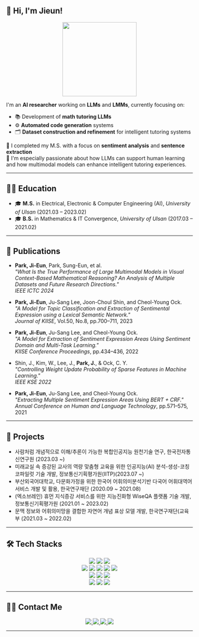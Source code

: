 ## 👋 Hi, I'm Jieun!

<p align="center">
  <img src='https://raw.githubusercontent.com/Tarikul-Islam-Anik/Animated-Fluent-Emojis/master/Emojis/Animals/Penguin.png' width="200" />
</p>

I'm an **AI researcher** working on **LLMs** and **LMMs**, currently focusing on:
- 📚 Development of **math tutoring LLMs**
- ⚙️ **Automated code generation** systems
- 🗂️ **Dataset construction and refinement** for intelligent tutoring systems

💬 I completed my M.S. with a focus on **sentiment analysis** and **sentence extraction**  
🤖 I'm especially passionate about how LLMs can support human learning and how multimodal models can enhance intelligent tutoring experiences.

---

## 🧑‍🎓 Education
- 🎓 **M.S.** in Electrical, Electronic & Computer Engineering (AI), *University of Ulsan* (2021.03 – 2023.02)
- 🎓 **B.S.** in Mathematics & IT Convergence, *University of Ulsan* (2017.03 – 2021.02)  

---

## 📄 Publications
- **Park, Ji-Eun**, Park, Sung-Eun, et al.  
  _"What Is the True Performance of Large Multimodal Models in Visual Context-Based Mathematical Reasoning? An Analysis of Multiple Datasets and Future Research Directions."_  
  *IEEE ICTC 2024*

- **Park, Ji-Eun**, Ju-Sang Lee, Joon-Choul Shin, and Cheol-Young Ock.  
  _"A Model for Topic Classification and Extraction of Sentimental Expression using a Lexical Semantic Network."_  
  *Journal of KIISE*, Vol.50, No.8, pp.700–711, 2023

- **Park, Ji-Eun**, Ju-Sang Lee, and Cheol-Young Ock.  
  _"A Model for Extraction of Sentiment Expression Areas Using Sentiment Domain and Multi-Task Learning."_  
  *KIISE Conference Proceedings*, pp.434–436, 2022

- Shin, J., Kim, W., Lee, J., **Park, J.**, & Ock, C. Y.  
  _"Controlling Weight Update Probability of Sparse Features in Machine Learning."_  
  *IEEE KSE 2022*

- **Park, Ji-Eun**, Ju-Sang Lee, and Cheol-Young Ock.  
  _"Extracting Multiple Sentiment Expression Areas Using BERT + CRF."_  
  *Annual Conference on Human and Language Technology*, pp.571–575, 2021

---

## 🧪 Projects
- 사람처럼 개념적으로 이해/추론이 가능한 복합인공지능 원천기술 연구, 한국전자통신연구원 (2023.03 ~)
- 미래교실 속 증강된 교사의 역량 맞춤형 교육을 위한 인공지능(AI) 분석-생성-코칭 코파일럿 기술 개발, 정보통신기획평가원(IITP)(2023.07 ~)
- 부산외국어대학교, 다문화가정을 위한 한국어 어휘의미분석기반 다국어 어휘대역어 서비스 개발 및 활용, 한국연구재단 (2020.09 ~ 2021.08)
- (엑소브레인) 휴먼 지식증강 서비스를 위한 지능진화형 WiseQA 플랫폼 기술 개발, 정보통신기획평가원 (2021.01 ~ 2023.02)
- 문맥 정보와 어휘의미망을 결합한 자연어 개념 표상 모델 개발, 한국연구재단(교육부 (2021.03 ~ 2022.02)

---

## 🛠️ Tech Stacks

<div align="center">
  <!-- Language & Infra -->
  <img src="https://img.shields.io/badge/C-A8B9CC?style=for-the-badge&logo=C&logoColor=white">
  <img src="https://img.shields.io/badge/Python-3776AB?style=for-the-badge&logo=Python&logoColor=white">
  <img src="https://img.shields.io/badge/Linux-FCC624?style=for-the-badge&logo=Linux&logoColor=white"><br/>

  <!-- Frameworks & Tools -->
  <img src="https://img.shields.io/badge/PyTorch-EE4C2C?style=for-the-badge&logo=PyTorch&logoColor=white">
  <img src="https://img.shields.io/badge/TensorFlow-FF6F00?style=for-the-badge&logo=TensorFlow&logoColor=white">
  <img src="https://img.shields.io/badge/Selenium-43B02A?style=for-the-badge&logo=Selenium&logoColor=white">
  <img src="https://img.shields.io/badge/Hugging_Face-FC9368?style=for-the-badge&logo=HuggingFace&logoColor=white">
  <img src="https://img.shields.io/badge/spaCy-09A3AF?style=for-the-badge&logo=spaCy&logoColor=white"><br/>

  <!-- Database & Backend -->
  <img src="https://img.shields.io/badge/MongoDB-47A248?style=for-the-badge&logo=MongoDB&logoColor=white">
  <img src="https://img.shields.io/badge/PostgreSQL-336791?style=for-the-badge&logo=PostgreSQL&logoColor=white">
  <img src="https://img.shields.io/badge/Redis-DC382D?style=for-the-badge&logo=Redis&logoColor=white"><br/>

  <!-- DevOps & Collaboration -->
  <img src="https://img.shields.io/badge/Docker-2496ED?style=for-the-badge&logo=Docker&logoColor=white">
  <img src="https://img.shields.io/badge/GitHub-181717?style=for-the-badge&logo=GitHub&logoColor=white">
  <img src="https://img.shields.io/badge/Notion-000000?style=for-the-badge&logo=Notion&logoColor=white"><br/>
</div>

---

## 🧑‍💻 Contact Me
<div align="center">
  <a href="mailto:geeag51@gmail.com">
    <img src="https://img.shields.io/badge/Gmail-D14836?style=for-the-badge&logo=gmail&logoColor=white">
  </a>
  <a href="https://www.linkedin.com/public-profile/settings?trk=d_flagship3_profile_self_view_public_profile">
    <img src="https://img.shields.io/badge/LinkedIn-0077B5?style=for-the-badge&logo=linkedin&logoColor=white">
  </a>
  <a href="https://scholar.google.co.kr/citations?user=m6lNEksAAAAJ&hl=ko">
    <img src="https://img.shields.io/badge/Google_Scholar-4285F4?style=for-the-badge&logo=google-scholar&logoColor=white">
  </a>
  <a href="https://velog.io/@jieun9851/posts">
    <img src="https://img.shields.io/badge/Velog-20C997?style=for-the-badge&logo=Velog&logoColor=white">
  </a>
</div>

---


<!--   <br/>
  <a href="https://stats.hyochan.dev/en/stats/jieun9851">
    <img src="https://github-readme-stats.vercel.app/api?username=jieun9851&show_icons=true&theme=tokyonight" width="500" />
  </a>
</p>
 -->
